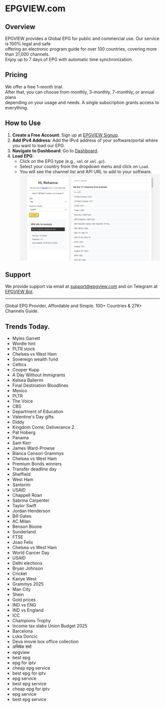# EPGVIEW.com



## Overview
EPGVIEW provides a Global EPG for public and commercial use. Our service is 100% legal and safe\
offering an electronic program guide for over 100 countries, covering more than 21,000 channels.\
Enjoy up to 7 days of EPG with automatic time synchronization.

## Pricing
We offer a free 1-month trial. \
After that, you can choose from monthly, 3-monthly, 7-monthly, or annual plans \
depending on your usage and needs. A single subscription grants access to everything.

## How to Use
1. **Create a Free Account**: Sign up at [EPGVIEW Signup](https://epgview.com/signup.php).
2. **Add IPv4 Address**: Add the IPv4 address of your software/portal where you want to load our EPG.
3. **Navigate to Dashboard**: Go to [Dashboard](https://epgview.com/dashboard.php).
4. **Load EPG**:
   - Click on the EPG type (e.g., `xml` or `xml.gz`).
   - Select your country from the dropdown menu and click on `Load`.
   - You will see the channel list and API URL to add to your software.
![EPGVIEW](img/dashboard.png)
## Support
We provide support via email at [support@epgview.com](mailto:support@epgview.com) and on Telegram at [EPGVIEW Bot](https://t.me/epgview_bot).

---

Global EPG Provider, Affordable and Simple. 100+ Countries & 27K+ Channels Guide.

## Trends Today.

- Myles Garrett
- Wordle hint
- PLTR stock
- Chelsea vs West Ham
- Sovereign wealth fund
- Celtics
- Cooper Kupp
- A Day Without Immigrants
- Kelsea Ballerini
- Final Destination Bloodlines
- Mexico
- PLTR
- The Voice
- CBS
- Department of Education
- Valentine's Day gifts
- Diddy
- Kingdom Come: Deliverance 2
- Pat Hoberg
- Panama
- Sam Kerr
- James Ward-Prowse
- Bianca Censori Grammys
- Chelsea vs West Ham
- Premium Bonds winners
- Transfer deadline day
- Sheffield
- West Ham
- Santorini
- USAID
- Chappell Roan
- Sabrina Carpenter
- Taylor Swift
- Jordan Henderson
- Bill Gates
- AC Milan
- Benson Boone
- Sunderland
- FTSE
- Joao Felix
- Chelsea vs West Ham
- World Cancer Day
- USAID
- Delhi elections
- Bryan Johnson
- Cricket
- Kanye West
- Grammys 2025
- Man City
- Shein
- Gold prices
- IND vs ENG
- IND vs England
- ICC
- Champions Trophy
- Income tax slabs Union Budget 2025
- Barcelona
- Luka Doncic
- Deva movie box office collection
- अभिषेक शर्मा
- epgview
- best epg
- epg for iptv
- cheap epg service
- best epg for iptv
- epg service
- best epg service
- cheap epg for iptv
- epg service
- best epg service
